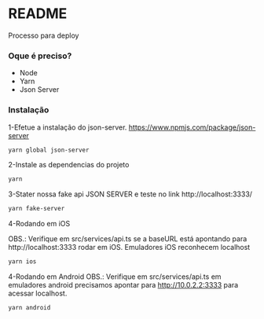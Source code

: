 # README

Processo para deploy

### Oque é preciso?

- Node
- Yarn
- Json Server

### Instalação

1-Efetue a instalação do json-server.
https://www.npmjs.com/package/json-server

```bash
yarn global json-server
```

2-Instale as dependencias do projeto

```bash
yarn
```

3-Stater nossa fake api JSON SERVER e teste no link http://localhost:3333/

```bash
yarn fake-server
```

4-Rodando em iOS

OBS.: Verifique em src/services/api.ts se a baseURL está apontando para
http://localhost:3333 rodar em iOS. Emuladores iOS reconhecem localhost

```bash
yarn ios
```

4-Rodando em Android
OBS.: Verifique em src/services/api.ts em emuladores android precisamos apontar para http://10.0.2.2:3333 para acessar localhost.

```bash
yarn android
```
